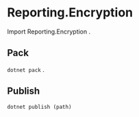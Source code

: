 # Reporting.Encryption 
Import Reporting.Encryption 
.  
## Pack 
`dotnet pack` 
.  
## Publish 
`dotnet publish (path)` 
